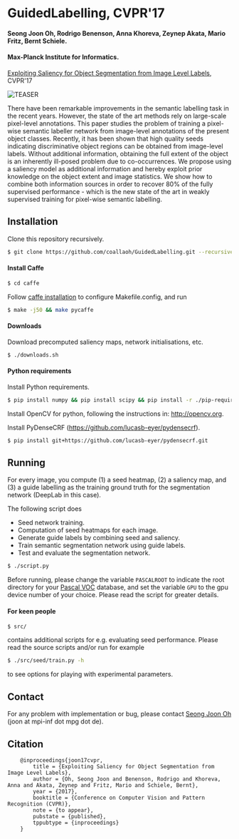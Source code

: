 # GuidedLabelling, CVPR'17

#### Seong Joon Oh, Rodrigo Benenson, Anna Khoreva, Zeynep Akata, Mario Fritz, Bernt Schiele.

#### Max-Planck Institute for Informatics.

[Exploiting Saliency for Object Segmentation from Image Level Labels](https://arxiv.org/abs/1701.08261), CVPR'17

![TEASER](http://datasets.d2.mpi-inf.mpg.de/joon17cvpr/teaser.jpg)

There have been remarkable improvements in the semantic labelling task in the recent years. However, the state of the art methods rely on large-scale pixel-level annotations. This paper studies the problem of training a pixel-wise semantic labeller network from image-level annotations of the present object classes. Recently, it has been shown that high quality seeds indicating discriminative object regions can be obtained from image-level labels. Without additional information, obtaining the full extent of the object is an inherently ill-posed problem due to co-occurrences. We propose using a saliency model as additional information and hereby exploit prior knowledge on the object extent and image statistics. We show how to combine both information sources in order to recover 80% of the fully supervised performance - which is the new state of the art in weakly supervised training for pixel-wise semantic labelling.

## Installation

Clone this repository recursively.

```bash
$ git clone https://github.com/coallaoh/GuidedLabelling.git --recursive
```

#### Install Caffe

```bash
$ cd caffe
```

Follow [caffe installation](http://caffe.berkeleyvision.org/installation.html) to configure Makefile.config, and run

```bash
$ make -j50 && make pycaffe
```

#### Downloads

Download precomputed saliency maps, network initialisations, etc.

```bash
$ ./downloads.sh
```

#### Python requirements

Install Python requirements.

```bash
$ pip install numpy && pip install scipy && pip install -r ./pip-requirements
```

Install OpenCV for python, following the instructions in: http://opencv.org.

Install PyDenseCRF (https://github.com/lucasb-eyer/pydensecrf).

```bash
$ pip install git+https://github.com/lucasb-eyer/pydensecrf.git
```

## Running

For every image, you compute (1) a seed heatmap, (2) a saliency map, 
and (3) a guide labelling as the training ground truth for the segmentation network
(DeepLab in this case).

The following script does

* Seed network training.
* Computation of seed heatmaps for each image.
* Generate guide labels by combining seed and saliency.
* Train semantic segmentation network using guide labels.
* Test and evaluate the segmentation network.

```bash
$ ./script.py
```

Before running, please change the variable `PASCALROOT` to indicate the root directory for your [Pascal VOC](http://host.robots.ox.ac.uk:8080/pascal/VOC/) database, and set the variable `GPU` to the gpu device number of your choice. Please read the script for greater details.
 
#### For keen people

```bash
$ src/
```

contains additional scripts for e.g. evaluating seed performance. 
Please read the source scripts and/or run for example

```bash
$ ./src/seed/train.py -h
```

to see options for playing with experimental parameters.

## Contact

For any problem with implementation or bug, please contact [Seong Joon Oh](https://www.mpi-inf.mpg.de/departments/computer-vision-and-multimodal-computing/people/seong-joon-oh/) (joon at mpi-inf dot mpg dot de).

## Citation

```
    @inproceedings{joon17cvpr,
        title = {Exploiting Saliency for Object Segmentation from Image Level Labels},
        author = {Oh, Seong Joon and Benenson, Rodrigo and Khoreva, Anna and Akata, Zeynep and Fritz, Mario and Schiele, Bernt},
        year = {2017},
        booktitle = {Conference on Computer Vision and Pattern Recognition (CVPR)},
        note = {to appear},
        pubstate = {published},
        tppubtype = {inproceedings}
    }
```
